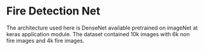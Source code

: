 # Fire Detection Net

The architecture used here is DenseNet available pretrained on imageNet at keras application module. The dataset contained 10k images with 6k non fire images and 4k fire images.
